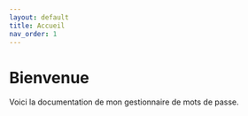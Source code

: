 ```yaml
---
layout: default
title: Accueil
nav_order: 1
---
```


# Bienvenue

Voici la documentation de mon gestionnaire de mots de passe.